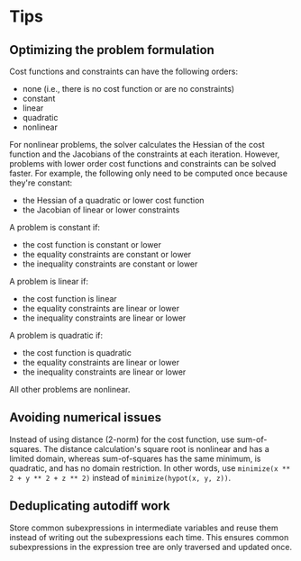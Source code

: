 # Tips

## Optimizing the problem formulation

Cost functions and constraints can have the following orders:

* none (i.e., there is no cost function or are no constraints)
* constant
* linear
* quadratic
* nonlinear

For nonlinear problems, the solver calculates the Hessian of the cost
function and the Jacobians of the constraints at each iteration. However,
problems with lower order cost functions and constraints can be solved
faster. For example, the following only need to be computed once because
they're constant:

* the Hessian of a quadratic or lower cost function
* the Jacobian of linear or lower constraints

A problem is constant if:

* the cost function is constant or lower
* the equality constraints are constant or lower
* the inequality constraints are constant or lower

A problem is linear if:

* the cost function is linear
* the equality constraints are linear or lower
* the inequality constraints are linear or lower

A problem is quadratic if:

* the cost function is quadratic
* the equality constraints are linear or lower
* the inequality constraints are linear or lower

All other problems are nonlinear.

## Avoiding numerical issues

Instead of using distance (2-norm) for the cost function, use sum-of-squares.
The distance calculation's square root is nonlinear and has a limited domain,
whereas sum-of-squares has the same minimum, is quadratic, and has no domain
restriction. In other words, use `minimize(x ** 2 + y ** 2 + z ** 2)` instead of
`minimize(hypot(x, y, z))`.

## Deduplicating autodiff work

Store common subexpressions in intermediate variables and reuse them instead of
writing out the subexpressions each time. This ensures common subexpressions in
the expression tree are only traversed and updated once.
